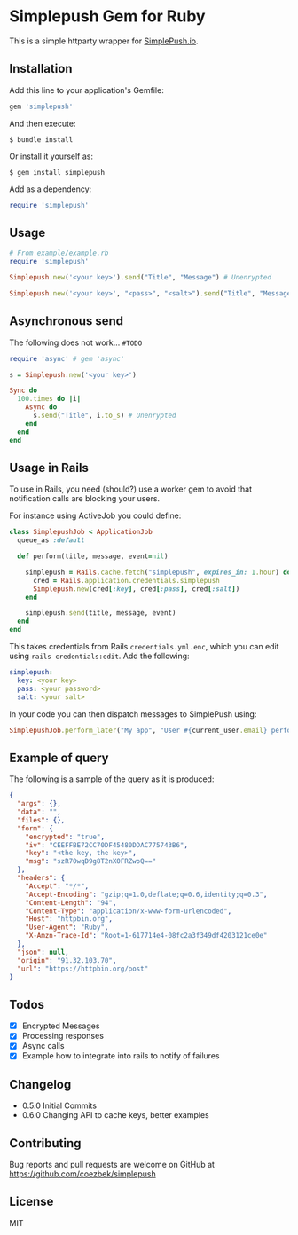 # Simplepush Gem for Ruby

This is a simple httparty wrapper for [SimplePush.io](https://SimplePush.io).

## Installation

Add this line to your application's Gemfile:

```ruby
gem 'simplepush'
```

And then execute:

```
$ bundle install
```

Or install it yourself as:

```
$ gem install simplepush
```

Add as a dependency:

```ruby
require 'simplepush'
```

## Usage

```ruby
# From example/example.rb
require 'simplepush'

Simplepush.new('<your key>').send("Title", "Message") # Unenrypted

Simplepush.new('<your key>', "<pass>", "<salt>").send("Title", "Message") # Enrypted

```

## Asynchronous send

The following does not work... `#TODO`

```ruby
require 'async' # gem 'async'

s = Simplepush.new('<your key>')

Sync do
  100.times do |i|
    Async do
      s.send("Title", i.to_s) # Unenrypted
    end
  end
end
```

## Usage in Rails

To use in Rails, you need (should?) use a worker gem to avoid that notification calls are blocking your users.

For instance using ActiveJob you could define:

```ruby
class SimplepushJob < ApplicationJob
  queue_as :default

  def perform(title, message, event=nil)

    simplepush = Rails.cache.fetch("simplepush", expires_in: 1.hour) do
      cred = Rails.application.credentials.simplepush
      Simplepush.new(cred[:key], cred[:pass], cred[:salt])
    end

    simplepush.send(title, message, event)
  end
end
```

This takes credentials from Rails `credentials.yml.enc`, which you can edit using `rails credentials:edit`. Add the following:

```yml
simplepush:
  key: <your key>
  pass: <your password>
  salt: <your salt>
```

In your code you can then dispatch messages to SimplePush using:

```ruby
SimplepushJob.perform_later("My app", "User #{current_user.email} perform admin action...")
```

## Example of query

The following is a sample of the query as it is produced:

```json
{
  "args": {},
  "data": "",
  "files": {},
  "form": {
    "encrypted": "true",
    "iv": "CEEFFBE72CC70DF45480DDAC775743B6",
    "key": "<the key, the key>",
    "msg": "szR70wqD9g8T2nX0FRZwoQ=="
  },
  "headers": {
    "Accept": "*/*",
    "Accept-Encoding": "gzip;q=1.0,deflate;q=0.6,identity;q=0.3",
    "Content-Length": "94",
    "Content-Type": "application/x-www-form-urlencoded",
    "Host": "httpbin.org",
    "User-Agent": "Ruby",
    "X-Amzn-Trace-Id": "Root=1-617714e4-08fc2a3f349df4203121ce0e"
  },
  "json": null,
  "origin": "91.32.103.70",
  "url": "https://httpbin.org/post"
}
```

## Todos

 - [x] Encrypted Messages
 - [x] Processing responses
 - [x] Async calls
 - [x] Example how to integrate into rails to notify of failures

## Changelog

 - 0.5.0 Initial Commits
 - 0.6.0 Changing API to cache keys, better examples

## Contributing

Bug reports and pull requests are welcome on GitHub at https://github.com/coezbek/simplepush

## License

MIT
